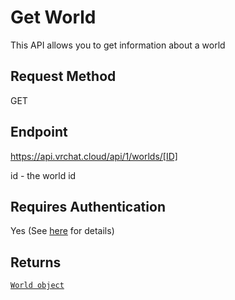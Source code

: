 # Get World

This API allows you to get information about a world

## Request Method
GET

## Endpoint
https://api.vrchat.cloud/api/1/worlds/[ID]

id - the world id

## Requires Authentication
Yes (See [here](/Authorization.md) for details)

## Returns

[`World object`](/Objects/World.md#world-object)
